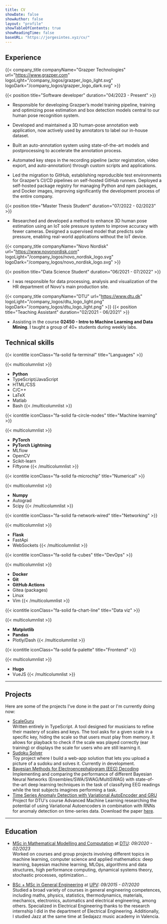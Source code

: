 ```yaml
---
title: CV
showDate: false
showAuthor: false
layout: "profile"
showTableOfContents: true
showReadingTime: false
baseURL: "https://jorgesintes.xyz/cv/"
---
```


## Experience

{{< company_title companyName="Grazper Technologies" url="https://www.grazper.com" logoLight="/company_logos/grazper_logo_light.svg" logoDark="/company_logos/grazper_logo_dark.svg" >}}

{{< position title="Software developer" duration="04/2023 - Present" >}}

- Responsible for developing Grazper’s model training pipeline, training and optimizing pose estimation and box detection models central to our human pose recognition system.

- Developed and maintained a 3D human-pose annotation web application, now actively used by annotators to label our in-house dataset.

- Built an auto-annotation system using state-of-the-art models and postprocessing to accelerate the annotation process.

- Automated key steps in the recording pipeline (actor registration, video export, and auto-annotation) through custom scripts and applications.

- Led the migration to GitHub, establishing reproducible test environments for Grazper’s CI/CD pipelines on self-hosted GitHub runners. Deployed a self-hosted package registry for managing Python and npm packages, and Docker images, improving significantly the development process of the entire company.

{{< position title="Master Thesis Student" duration="07/2022 - 02/2023" >}}

- Researched and developed a method to enhance 3D human pose estimation using an IoT sole pressure system to improve accuracy with fewer cameras. Designed a supervised model that predicts sole pressure, enabling real-world applications without the IoT device.

{{< company_title companyName="Novo Nordisk" url="https://www.novonordisk.com" logoLight="/company_logos/novo_nordisk_logo.svg" logoDark="/company_logos/novo_nordisk_logo.svg" >}}

{{< position title="Data Science Student" duration="06/2021 - 07/2022" >}}

- I was responsible for data processing, analysis and visualization of the HR department of Novo's main production site.

{{< company_title companyName="DTU" url="https://www.dtu.dk" logoLight="/company_logos/dtu_logo_light.png" logoDark="/company_logos/dtu_logo_light.png" >}}
{{< position title="Teaching Assistant" duration="02/2021 - 06/2021" >}}

- Assisting in the course **02450 - Intro to Machine Learning and Data Mining**. I taught a group of 40+ students during weekly labs.

## Technical skills

{{< icontitle iconClass="fa-solid fa-terminal" title="Languages" >}}

{{< multicolumnlist >}}

- **Python**
- TypeScript/JavaScript
- HTML/CSS
- C/C++
- LaTeX
- Matlab
- Bash
  {{< /multicolumnlist >}}

{{< icontitle iconClass="fa-solid fa-circle-nodes" title="Machine learning" >}}

{{< multicolumnlist >}}

- **PyTorch**
- **PyTorch Lightning**
- MLflow
- OpenCV
- Scikit-learn
- Fiftyone
  {{< /multicolumnlist >}}

{{< icontitle iconClass="fa-solid fa-microchip" title="Numerical" >}}

{{< multicolumnlist >}}

- **Numpy**
- Autograd
- Scipy
  {{< /multicolumnlist >}}

{{< icontitle iconClass="fa-solid fa-network-wired" title="Networking" >}}

{{< multicolumnlist >}}

- **Flask**
- FastApi
- WebSockets
  {{< /multicolumnlist >}}

{{< icontitle iconClass="fa-solid fa-cubes" title="DevOps" >}}

{{< multicolumnlist >}}

- **Docker**
- **Git**
- **GitHub Actions**
- Gitea (packages)
- Linux
- Vim
  {{< /multicolumnlist >}}

{{< icontitle iconClass="fa-solid fa-chart-line" title="Data viz" >}}

{{< multicolumnlist >}}

- **Matplotlib**
- **Pandas**
- Plotly/Dash
  {{< /multicolumnlist >}}

{{< icontitle iconClass="fa-solid fa-palette" title="Frontend" >}}

{{< multicolumnlist >}}

- **Hugo**
- VueJS
  {{< /multicolumnlist >}}

---

## Projects

Here are some of the projects I've done in the past or I'm currently doing now:

- [ScaleGuru](https://scaleguru.jorgesintes.xyz/) \
  Written entirely in TypeScript. A tool designed for musicians to refine their mastery of scales and keys. The tool asks for a given scale in a specific key, hiding the scale so that users must play from memory. It allows for playback to check if the scale was played correctly (ear training) or displays the scale for users who are still learning it.
- [Sudoku Solver](https://github.com/JorgeSintes/sudoku_project) \
  Toy project where I build a web-app solution that lets you upload a picture of a sudoku and solves it. Currently in development.
- [Bayesian Methods for Electroencephalogram (EEG) Decoding](https://github.com/JorgeSintes/CNN_EEG_signals) \
  Implementing and comparing the performance of different Bayesian Neural Networks (Ensembles/SWA/SWAG/MultiSWAG) with state-of-the-art deep learning techniques in the task of classifying EEG readings while the test subjects imagines performing a task.
- [Time Series Anomaly Detection with Variational AutoEncoder and GRU](https://github.com/JorgeSintes/Advanced_Machine_Learning) \
  Project for DTU's course Advanced Machine Learning researching the potential of using Variational Autoencoders in combination with RNNs for anomaly detection on time-series data. Download the paper [here](https://github.com/JorgeSintes/Advanced_Machine_Learning/raw/master/Time_Series_Anomaly_Detection_VAE_GRU.pdf).

---

## Education

- [MSc in Mathematical Modelling and Computation](https://www.dtu.dk/english/education/graduate/msc-programmes/mathematical-modelling-and-computation) at [DTU](https://www.dtu.dk/): _09/2020 - 02/2023_\
  Worked on courses and group projects involving different topics in machine learning, computer science and applied mathematics: deep learning, bayesian machine learning, MLOps, algorithms and data structures, high performance computing, dynamical systems theory, stochastic processes, optimization...

- [BSc + MSc in General Engineering](https://www.upv.es/titulaciones/MUII/index-en.html) at [UPV](https://www.upv.es/): _09/2015 - 07/2020_\
  Studied a broad variety of courses in general engineering competences, including maths, physics, statistics, thermodynamics, materials, mechanics, electronics, automatics and electrical engineering, among others.
  Specialized in Electrical Engineering thanks to the research internship I did in the department of Electrical Engineering.
  Additionally, I studied Jazz at the same time at Sedajazz music academy in Valencia.
